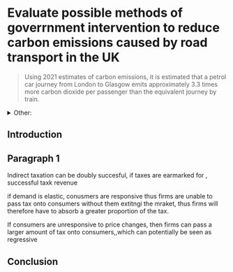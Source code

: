 # Evaluate possible methods of goverrnment intervention to reduce carbon emissions caused by road transport in the UK

> Using 2021 estimates of carbon emissions, it is estimated that a petrol car journey from London to Glasgow emits approximately 3.3 times more carbon dioxide per passenger than the equivalent journey by train.

<details><summary>Other:</summary>
Methods of government intervention may include:

- indirect taxation - e.g. tax on petrol & diesel or new car sales 
- subsidies on public transport
- subsidies on the development on electric vehicles
- minimum prices e.g. on new petrol/diesel cars
- maximum prices e.g. on public transport or electric vehicless
- Emissions trading scheme on aviation but proposed extension to road transport
- Regulation e.g. ban on sale of petrol & diesel vehicles, vehicle emission checks, ban cars in certain areas, new builds to have charging points
- Road pricing scheme, low emission zones
- Improved public transport infrastructure
- education & information schemes, tfl funded turn your idle engine of campaign
- further deregulation of public transport/creation of greaater competition in markets
- regulation by CMA of train operators to improve reliability of services/reduce prices
- increase road tax/road tax incentives for low carbon emissions vehicles
- promotion of alternative forms of transport e.g. electric bikes, cycle lanes, car sharing, bus only lanes
- incentives for working from home e.g. tax breaks
- behavioural arguments

Evaluation:

- Criticisms of the likely effectiveness of policies
- Government failure
- Inelastic PED arguments
- Weak substitute/XED arguments
- Asymmetric information
- Regulatory capture
- Time lags
- Prioritisation arguments
- Short run vs long run arguments
- Combination of policies required
- Cost and opportunity costs arguments
- Measurement issues
- Administration & enforcement issues
- Arguments surrounding the manufacturing of electric vehicles/charging points
- Behavioural arguments
</details>

## Introduction

## Paragraph 1

Indirect taxation can be doubly succesful, if taxes are earmarked for , successful taxk revenue 

if demand is elastic, conusmers are responsive thus firms are unable to pass tax onto consumers without them extitngi the mraket, thus firms will therefore have to absorb a greater proportion of the tax.

If consumers are unresponsive to price changes, then firms can pass a larger amount of tax onto consumers,,which can potentially be seen as regressive

## Conclusion